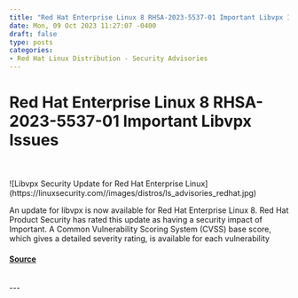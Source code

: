 ```yaml
---
title: "Red Hat Enterprise Linux 8 RHSA-2023-5537-01 Important Libvpx Issues"
date: Mon, 09 Oct 2023 11:27:07 -0400
draft: false
type: posts
categories: 
- Red Hat Linux Distribution - Security Advisories
---
```

# Red Hat Enterprise Linux 8 RHSA-2023-5537-01 Important Libvpx Issues

<br/>

<br/>
![Libvpx Security Update for Red Hat Enterprise Linux](https://linuxsecurity.com//images/distros/ls_advisories_redhat.jpg)

An update for libvpx is now available for Red Hat Enterprise Linux 8. Red Hat Product Security has rated this update as having a security impact of Important. A Common Vulnerability Scoring System (CVSS) base score, which gives a detailed severity rating, is available for each vulnerability

#### [Source](https://linuxsecurity.com/advisories/red-hat/redhat-rhsa-2023-5537-01-important-libvpx-security-update-j3u3xwgkbhmg)

<br/>
---
